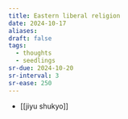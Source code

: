 ```yaml
---
title: Eastern liberal religion
date: 2024-10-17
aliases: 
draft: false
tags:
  - thoughts
  - seedlings
sr-due: 2024-10-20
sr-interval: 3
sr-ease: 250
---
```

- [[jiyu shukyo]]